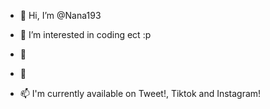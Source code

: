 - 👋 Hi, I’m @Nana193
- 👀 I’m interested in coding ect :p
- 🌱
  
- 💞️ 
- 📫 I'm currently available on Tweet!, Tiktok and Instagram!

<!---
Nana193/Nana193 is a ✨ special ✨ repository because its `README.md` (this file) appears on your GitHub profile.
You can click the Preview link to take a look at your changes.
--->
